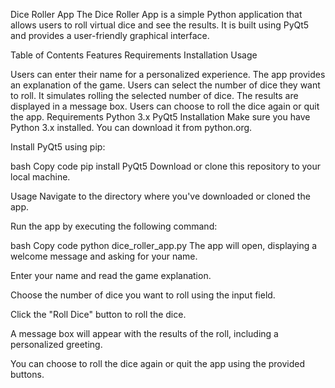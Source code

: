 Dice Roller App
The Dice Roller App is a simple Python application that allows users to roll virtual dice and see the results. It is built using PyQt5 and provides a user-friendly graphical interface.

Table of Contents
Features
Requirements
Installation
Usage

Users can enter their name for a personalized experience.
The app provides an explanation of the game.
Users can select the number of dice they want to roll.
It simulates rolling the selected number of dice.
The results are displayed in a message box.
Users can choose to roll the dice again or quit the app.
Requirements
Python 3.x
PyQt5
Installation
Make sure you have Python 3.x installed. You can download it from python.org.

Install PyQt5 using pip:

bash
Copy code
pip install PyQt5
Download or clone this repository to your local machine.

Usage
Navigate to the directory where you've downloaded or cloned the app.

Run the app by executing the following command:

bash
Copy code
python dice_roller_app.py
The app will open, displaying a welcome message and asking for your name.

Enter your name and read the game explanation.

Choose the number of dice you want to roll using the input field.

Click the "Roll Dice" button to roll the dice.

A message box will appear with the results of the roll, including a personalized greeting.

You can choose to roll the dice again or quit the app using the provided buttons.
